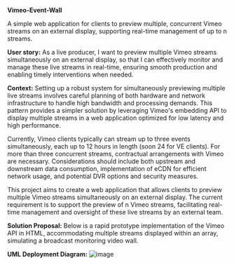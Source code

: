 **Vimeo-Event-Wall**

A simple web application for clients to preview multiple, concurrent Vimeo streams on an external display, supporting real-time management of up to n streams.

**User story:**
As a live producer, I want to preview multiple Vimeo streams simultaneously on an external display, so that I can effectively monitor and manage these live streams in real-time, ensuring smooth production and enabling timely interventions when needed.

**Context:**
Setting up a robust system for simultaneously previewing multiple live streams involves careful planning of both hardware and network infrastructure to handle high bandwidth and processing demands. This pattern provides a simpler solution by leveraging Vimeo's embedding API to display multiple streams in a web application optimized for low latency and high performance.

Currently, Vimeo clients typically can stream up to three events simultaneously, each up to 12 hours in length (soon 24 for VE clients). For more than three concurrent streams, contractual arrangements with Vimeo are necessary. Considerations should include both upstream and downstream data consumption, implementation of eCDN for efficient network usage, and potential DVR options and security measures.

This project aims to create a web application that allows clients to preview multiple Vimeo streams simultaneously on an external display. The current requirement is to support the preview of n Vimeo streams, facilitating real-time management and oversight of these live streams by an external team.

**Solution Proposal:**
Below is a rapid prototype implementation of the Vimeo API in HTML, accommodating multiple streams displayed within an array, simulating a broadcast monitoring video wall.

**UML Deployment Diagram:**
![image](https://github.com/user-attachments/assets/07f7f5d6-ddc6-4ed6-825d-f9922686325a)

